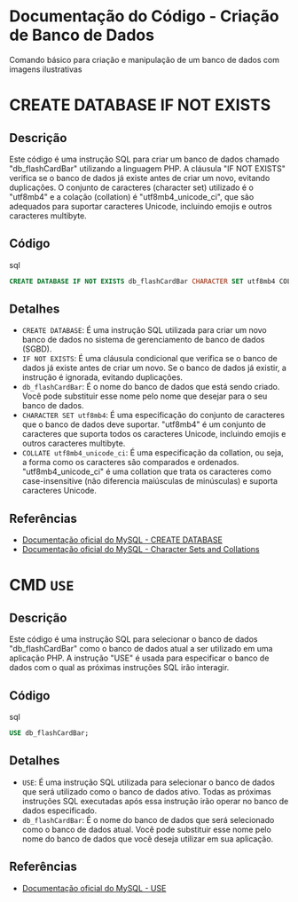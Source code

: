 
Documentação do Código - Criação de Banco de Dados
==================================================

Comando básico para criação e manipulação de um banco de dados com imagens ilustrativas

# **CREATE DATABASE IF NOT EXISTS**

Descrição
---------

Este código é uma instrução SQL para criar um banco de dados chamado "db\_flashCardBar" utilizando a linguagem PHP. A cláusula "IF NOT EXISTS" verifica se o banco de dados já existe antes de criar um novo, evitando duplicações. O conjunto de caracteres (character set) utilizado é o "utf8mb4" e a colação (collation) é "utf8mb4\_unicode\_ci", que são adequados para suportar caracteres Unicode, incluindo emojis e outros caracteres multibyte.

Código
------

sql

```sql
CREATE DATABASE IF NOT EXISTS db_flashCardBar CHARACTER SET utf8mb4 COLLATE utf8mb4_unicode_ci;
```

Detalhes
--------

*   `CREATE DATABASE`: É uma instrução SQL utilizada para criar um novo banco de dados no sistema de gerenciamento de banco de dados (SGBD).
*   `IF NOT EXISTS`: É uma cláusula condicional que verifica se o banco de dados já existe antes de criar um novo. Se o banco de dados já existir, a instrução é ignorada, evitando duplicações.
*   `db_flashCardBar`: É o nome do banco de dados que está sendo criado. Você pode substituir esse nome pelo nome que desejar para o seu banco de dados.
*   `CHARACTER SET utf8mb4`: É uma especificação do conjunto de caracteres que o banco de dados deve suportar. "utf8mb4" é um conjunto de caracteres que suporta todos os caracteres Unicode, incluindo emojis e outros caracteres multibyte.
*   `COLLATE utf8mb4_unicode_ci`: É uma especificação da collation, ou seja, a forma como os caracteres são comparados e ordenados. "utf8mb4\_unicode\_ci" é uma collation que trata os caracteres como case-insensitive (não diferencia maiúsculas de minúsculas) e suporta caracteres Unicode.

Referências
-----------

*   [Documentação oficial do MySQL - CREATE DATABASE](https://dev.mysql.com/doc/refman/8.0/en/create-database.html)
*   [Documentação oficial do MySQL - Character Sets and Collations](https://dev.mysql.com/doc/refman/8.0/en/charset-general.html)


# **CMD `USE`**

Descrição
---------

Este código é uma instrução SQL para selecionar o banco de dados "db\_flashCardBar" como o banco de dados atual a ser utilizado em uma aplicação PHP. A instrução "USE" é usada para especificar o banco de dados com o qual as próximas instruções SQL irão interagir.

Código
------

sql

```sql
USE db_flashCardBar;
```

Detalhes
--------

*   `USE`: É uma instrução SQL utilizada para selecionar o banco de dados que será utilizado como o banco de dados ativo. Todas as próximas instruções SQL executadas após essa instrução irão operar no banco de dados especificado.
*   `db_flashCardBar`: É o nome do banco de dados que será selecionado como o banco de dados atual. Você pode substituir esse nome pelo nome do banco de dados que você deseja utilizar em sua aplicação.

Referências
-----------

*   [Documentação oficial do MySQL - USE](https://dev.mysql.com/doc/refman/8.0/en/use.html)